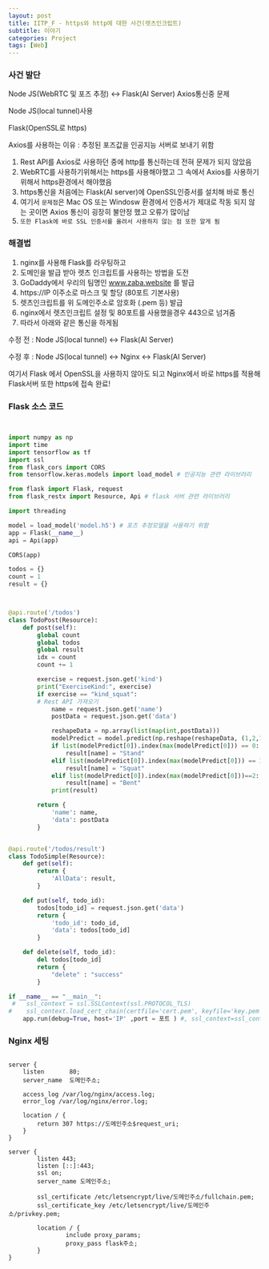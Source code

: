 ```yaml
---
layout: post
title: IITP_F - https와 http에 대한 사건(렛츠인크립트)
subtitle: 이야기
categories: Project
tags: [Web]
---
```


### 사건 발단

Node JS(WebRTC 및 포즈 추정) <-> Flask(AI Server) Axios통신중 문제

Node JS(local tunnel)사용

Flask(OpenSSL로 https)

Axios를 사용하는 이유 : 추정된 포즈값을 인공지능 서버로 보내기 위함

1. Rest API를 Axios로 사용하던 중에 http를 통신하는데 전혀 문제가 되지 않았음
2. WebRTC를 사용하기위해서는 https를 사용해야했고 그 속에서 Axios를 사용하기 위해서 https환경에서 해야했음
3. https통신을 처음에는 Flask(AI server)에 OpenSSL인증서를 설치해 바로 통신
4. 여기서 `문제점`은 Mac OS 또는 Windosw 환경에서 인증서가 제대로 작동 되지 않는 곳이면 Axios 통신이 굉장히 불안정 했고 오류가 많이남
5. `또한 Flask에 바로 SSL 인증서를 올려서 사용하지 않는 점 또한 알게 됨`


### 해결법

1. nginx를 사용해 Flask를 라우팅하고
2. 도메인을 발급 받아 렛츠 인크립트를 사용하는 방법을 도전
3. GoDaddy에서 우리의 팀명인 www.zaba.website 를 발급
4. https://IP 이주소로 마스크 및 할당 (80포트 기본사용)
5. 렛츠인크립트를 위 도메인주소로 암호화 (.pem 등) 발급
6. nginx에서 렛츠인크립트 설정 및 80포트를 사용했을경우 443으로 넘겨줌
7. 따라서 아래와 같은 통신을 하게됨

수정 전 : Node JS(local tunnel)          <->          Flask(AI Server)

수정 후 : Node JS(local tunnel) <->     Nginx     <-> Flask(AI Server)

여기서 Flask 에서 OpenSSL을 사용하지 않아도 되고 Nginx에서 바로 https를 적용해 Flask서버 또한 https에 접속 완료!





### Flask 소스 코드

```python


import numpy as np
import time
import tensorflow as tf
import ssl
from flask_cors import CORS
from tensorflow.keras.models import load_model # 인공지능 관련 라이브러리

from flask import Flask, request
from flask_restx import Resource, Api # flask 서버 관련 라이브러리

import threading

model = load_model('model.h5') # 포즈 추정모델을 사용하기 위함
app = Flask(__name__)
api = Api(app)

CORS(app)

todos = {}
count = 1
result = {}



@api.route('/todos')
class TodoPost(Resource):
    def post(self):
        global count
        global todos
        global result
        idx = count
        count += 1

        exercise = request.json.get('kind')
        print("ExerciseKind:", exercise)
        if exercise == "kind_squat":
        # Rest API 가져오기
            name = request.json.get('name')
            postData = request.json.get('data')

            reshapeData = np.array(list(map(int,postData)))
            modelPredict = model.predict(np.reshape(reshapeData, (1,2,14)))
            if list(modelPredict[0]).index(max(modelPredict[0])) == 0:
                result[name] = "Stand"
            elif list(modelPredict[0]).index(max(modelPredict[0])) == 1:
                result[name] = "Squat"
            elif list(modelPredict[0]).index(max(modelPredict[0]))==2:
                result[name] = "Bent"
            print(result)

        return {
            'name': name,
            'data': postData
        }


@api.route('/todos/result')
class TodoSimple(Resource):
    def get(self):
        return {
            'AllData': result,
        }

    def put(self, todo_id):
        todos[todo_id] = request.json.get('data')
        return {
            'todo_id': todo_id,
            'data': todos[todo_id]
        }

    def delete(self, todo_id):
        del todos[todo_id]
        return {
            "delete" : "success"
        }

if __name__ == "__main__":
 #   ssl_context = ssl.SSLContext(ssl.PROTOCOL_TLS)                                                           //openSSL을 적용했던 흔적
#    ssl_context.load_cert_chain(certfile='cert.pem', keyfile='key.pem')
    app.run(debug=True, host='IP' ,port = 포트 ) #, ssl_context=ssl_context)


```







### Nginx 세팅



```

server {
    listen       80;
    server_name  도메인주소;

    access_log /var/log/nginx/access.log;
    error_log /var/log/nginx/error.log;

    location / {
        return 307 https://도메인주소$request_uri;
    }
}

server {
        listen 443;
        listen [::]:443;
        ssl on;
        server_name 도메인주소;

        ssl_certificate /etc/letsencrypt/live/도메인주소/fullchain.pem;
        ssl_certificate_key /etc/letsencrypt/live/도메인주소/privkey.pem;

        location / {
                include proxy_params;
                proxy_pass flask주소;
        }
}


```
